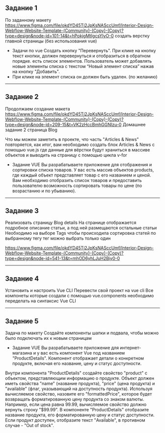 ## Задание 1 ##

По заданному макету https://www.figma.com/file/okdYD45Tj2JpKsNASccUmf/Interior-Design-Webflow-Website-Template-(Community)-(Copy)-(Copy)?type=design&node-id=101-14&t=hPokjgMtIgcsYlyO-0 создать верстку главной страницы
(без использования vue)

* Задачи по vue
Создать кнопку "Перевернуть". При клике на кнопку текст кнопки, должен перевернуться и отобразиться в обратном порядке.
есть список элементов. Пользователь может добавлять новые элементы списка с текстом “Новый элемент списка” нажав на кнопку "Добавить".
* При клике на элемент списка он должен быть удален. (по желанию)

___________________________________________________________________

## Задание 2 ##

Продолжаем создание макета https://www.figma.com/file/okdYD45Tj2JpKsNASccUmf/Interior-Design-Webflow-Website-Template-(Community)-(Copy)-(Copy)?type=design&node-id=209-15&t=VK2zHccBmhGGNIzu-0 Домашнее задание 2 страница Blog

Что мы можем заметить в проекте, что часть "Articles & News" повторяется, как итог, вам необходимо создать блок Articles & News с помощью vue.js где данные для вёрстки будут храниться в массиве объектов и выводить на страницу с помощью цикла v-for

* Задание VUE
Вы разрабатываете приложение для отображения и сортировки списка товаров. У вас есть массив объектов products, где каждый объект представляет товар с его названием и ценой. Вам необходимо отобразить список товаров и предоставить пользователю возможность сортировать товары по цене (по возрастанию и по убыванию).

___________________________________________________________________

## Задание 3 ##

Реализовать страницу Blog details
На странице отображается подробное описание статьи, а под ней размещаются остальные статьи
Необходимо на выборе Tags чтобы происходила сортировка статей по выбранному тегу
тег можно выбрать только один

https://www.figma.com/file/okdYD45Tj2JpKsNASccUmf/Interior-Design-Webflow-Website-Template-(Community)-(Copy)-(Copy)?type=design&node-id=541-13&t=mhOD6yhLJuH2Biy0-0

___________________________________________________________________

## Задание 4 ##

Установить и настроить Vue CLI
Перевести свой проект на vue cli
Все компонеты которые создали с помощью vue.components необходимо переделать на синтаксис Vue CLI

___________________________________________________________________

## Задание 5 ##

Задача по макету
Создайте компоненты шапки и подвала, чтобы можно было подключать их к новым страницам

* Задание VUE
Вы разрабатываете приложение для интернет-магазина и у вас есть компонент Vue под названием "ProductDetails". Компонент отображает детали о конкретном продукте, включая его название, цену и статус доступности.

Внутри компонента "ProductDetails" создайте свойство "product" с объектом, представляющим информацию о продукте. Объект должен иметь свойства "name" (название продукта), "price" (цена продукта) и "available" (флаг, указывающий на доступность продукта).
Используя вычисляемое свойство, назовите его "formattedPrice", которое будет возвращать форматированную цену продукта со знаком валюты. Например, если цена равна 99.99, вычисляемое свойство должно вернуть строку "$99.99".
В компоненте "ProductDetails" отобразите название продукта, его форматированную цену и статус доступности.
Если продукт доступен, отобразите текст "Available", в противном случае - "Out of stock".